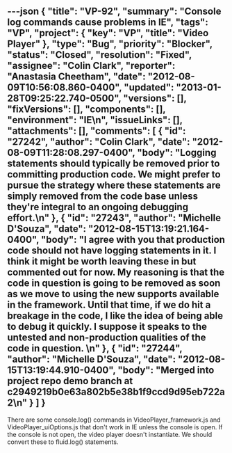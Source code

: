 ---json
{
  "title": "VP-92",
  "summary": "Console log commands cause problems in IE",
  "tags": "VP",
  "project": {
    "key": "VP",
    "title": "Video Player"
  },
  "type": "Bug",
  "priority": "Blocker",
  "status": "Closed",
  "resolution": "Fixed",
  "assignee": "Colin Clark",
  "reporter": "Anastasia Cheetham",
  "date": "2012-08-09T10:56:08.860-0400",
  "updated": "2013-01-28T09:25:22.740-0500",
  "versions": [],
  "fixVersions": [],
  "components": [],
  "environment": "IE\n",
  "issueLinks": [],
  "attachments": [],
  "comments": [
    {
      "id": "27242",
      "author": "Colin Clark",
      "date": "2012-08-09T11:28:08.297-0400",
      "body": "Logging statements should typically be removed prior to committing production code. We might prefer to pursue the strategy where these statements are simply removed from the code base unless they're integral to an ongoing debugging effort.\n"
    },
    {
      "id": "27243",
      "author": "Michelle D'Souza",
      "date": "2012-08-15T13:19:21.164-0400",
      "body": "I agree with you that production code should not have logging statements in it. I think it might be worth leaving these in but commented out for now. My reasoning is that the code in question is going to be removed as soon as we move to using the new supports available in the framework. Until that time, if we do hit a breakage in the code, I like the idea of being able to debug it quickly. I suppose it speaks to the untested and non-production qualities of the code in question.&#x20;\n"
    },
    {
      "id": "27244",
      "author": "Michelle D'Souza",
      "date": "2012-08-15T13:19:44.910-0400",
      "body": "Merged into project repo demo branch at c2949219b0e63a802b5e38b1f9ccd9d95eb722a2\n"
    }
  ]
}
---
There are some console.log() commands in VideoPlayer\_framework.js and VideoPlayer\_uiOptions.js that don't work in IE unless the console is open. If the console is not open, the video player doesn't instantiate. We should convert these to fluid.log() statements.

        